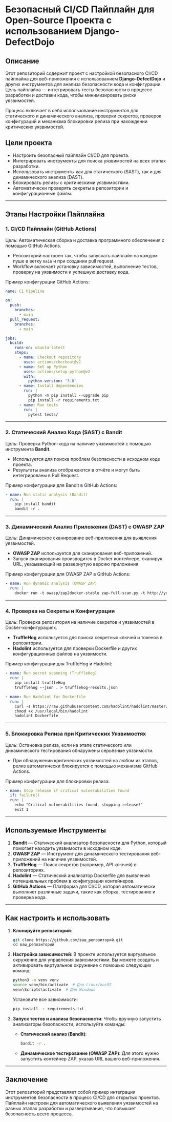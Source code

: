 # **Безопасный CI/CD Пайплайн для Open-Source Проекта с использованием Django-DefectDojo**

## **Описание**

Этот репозиторий содержит проект с настройкой безопасного CI/CD пайплайна для веб-приложения с использованием **Django-DefectDojo** и других инструментов для анализа безопасности кода и конфигурации. Цель пайплайна — интегрировать тесты безопасности в процессе разработки и доставки кода, чтобы минимизировать риски уязвимостей.

Процесс включает в себя использование инструментов для статического и динамического анализа, проверки секретов, проверок конфигураций и механизма блокировки релиза при нахождении критических уязвимостей.

## **Цели проекта**

- Настроить безопасный пайплайн CI/CD для проекта.
- Интегрировать инструменты для поиска уязвимостей на всех этапах разработки.
- Использовать инструменты как для статического (SAST), так и для динамического анализа (DAST).
- Блокировать релизы с критическими уязвимостями.
- Автоматически проверять секреты в репозитории и конфигурационные файлы.

---

## **Этапы Настройки Пайплайна**

### **1. CI/CD Пайплайн (GitHub Actions)**

Цель: Автоматическая сборка и доставка программного обеспечения с помощью GitHub Actions.

- Репозиторий настроен так, чтобы запускать пайплайн на каждом пуше в ветку `main` и при создании pull request.
- Workflow включает установку зависимостей, выполнение тестов, проверку на уязвимости и успешную доставку кода.

Пример конфигурации GitHub Actions:
```yaml
name: CI Pipeline

on:
  push:
    branches:
      - main
  pull_request:
    branches:
      - main

jobs:
  build:
    runs-on: ubuntu-latest
    steps:
      - name: Checkout repository
        uses: actions/checkout@v2
      - name: Set up Python
        uses: actions/setup-python@v2
        with:
          python-version: '3.8'
      - name: Install dependencies
        run: |
          python -m pip install --upgrade pip
          pip install -r requirements.txt
      - name: Run tests
        run: |
          pytest tests/
```

---

### **2. Статический Анализ Кода (SAST) с Bandit**

Цель: Проверка Python-кода на наличие уязвимостей с помощью инструмента **Bandit**.

- Используется для поиска проблем безопасности в исходном коде проекта.
- Результаты анализа отображаются в отчёте и могут быть интегрированы в Pull Request.

Пример конфигурации для Bandit в GitHub Actions:
```yaml
- name: Run static analysis (Bandit)
  run: |
    pip install bandit
    bandit -r .
```

---

### **3. Динамический Анализ Приложения (DAST) с OWASP ZAP**

Цель: Динамическое сканирование веб-приложения для выявления уязвимостей.

- **OWASP ZAP** используется для сканирования веб-приложений.
- Запуск сканирования производится в Docker контейнере, сканируя URL, указывающий на развернутую версию приложения.

Пример конфигурации для OWASP ZAP в GitHub Actions:
```yaml
- name: Run dynamic analysis (OWASP ZAP)
  run: |
    docker run -t owasp/zap2docker-stable zap-full-scan.py -t http://your-vps-ip/
```

---

### **4. Проверка на Секреты и Конфигурации**

Цель: Проверка репозитория на наличие секретов и уязвимостей в Docker-конфигурациях.

- **TruffleHog** используется для поиска секретных ключей и токенов в репозитории.
- **Hadolint** используется для проверки Dockerfile и других конфигурационных файлов на уязвимости.

Пример конфигурации для TruffleHog и Hadolint:
```yaml
- name: Run secret scanning (TruffleHog)
  run: |
    pip install truffleHog
    trufflehog --json . > trufflehog-results.json

- name: Run Hadolint for Dockerfile
  run: |
    curl -s https://raw.githubusercontent.com/hadolint/hadolint/master/hadolint-linux-amd64 -o /usr/local/bin/hadolint
    chmod +x /usr/local/bin/hadolint
    hadolint Dockerfile
```

---

### **5. Блокировка Релиза при Критических Уязвимостях**

Цель: Остановка релиза, если на этапе статического или динамического тестирования обнаружены серьёзные уязвимости.

- При обнаружении критических уязвимостей на любом из этапов, релиз автоматически блокируется с помощью механизма GitHub Actions.

Пример конфигурации для блокировки релиза:
```yaml
- name: Stop release if critical vulnerabilities found
  if: failure()
  run: |
    echo "Critical vulnerabilities found, stopping release!"
    exit 1
```

---

## **Используемые Инструменты**

1. **Bandit** — Статический анализатор безопасности для Python, который помогает находить уязвимости в исходном коде.
2. **OWASP ZAP** — Инструмент для динамического тестирования веб-приложений на наличие уязвимостей.
3. **TruffleHog** — Поиск секретов (например, API ключей) в репозиториях.
4. **Hadolint** — Статический анализатор Dockerfile для выявления потенциальных проблем в конфигурации контейнеров.
5. **GitHub Actions** — Платформа для CI/CD, которая автоматически выполняет различные задачи, такие как сборка, тестирование и проверка кода.

---

## **Как настроить и использовать**

1. **Клонируйте репозиторий**:
   ```bash
   git clone https://github.com/ваш_репозиторий.git
   cd ваш_репозиторий
   ```

2. **Настройка зависимостей**:
   В проекте используется виртуальное окружение для управления зависимостями. Вы можете создать и активировать виртуальное окружение с помощью следующих команд:

   ```bash
   python3 -m venv venv
   source venv/bin/activate  # Для Linux/macOS
   venv\Scripts\activate  # Для Windows
   ```

   Установите все зависимости:
   ```bash
   pip install -r requirements.txt
   ```

3. **Запуск тестов и анализа безопасности**:
   Чтобы вручную запустить анализаторы безопасности, используйте команды:

   - **Статический анализ (Bandit)**:
     ```bash
     bandit -r .
     ```

   - **Динамическое тестирование (OWASP ZAP)**:
     Для этого нужно запустить контейнер ZAP, указав URL вашего веб-приложения.

---

## **Заключение**

Этот репозиторий представляет собой пример интеграции инструментов безопасности в процесс CI/CD для открытых проектов. Пайплайн настроен для автоматического выявления уязвимостей на разных этапах разработки и развертывания, что повышает безопасность всего процесса.
